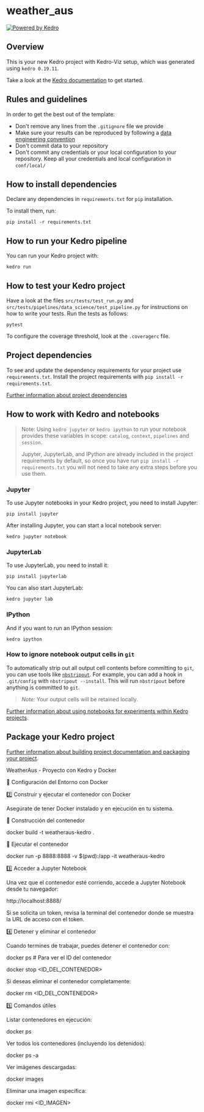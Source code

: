 # weather_aus

[![Powered by Kedro](https://img.shields.io/badge/powered_by-kedro-ffc900?logo=kedro)](https://kedro.org)

## Overview

This is your new Kedro project with Kedro-Viz setup, which was generated using `kedro 0.19.11`.

Take a look at the [Kedro documentation](https://docs.kedro.org) to get started.

## Rules and guidelines

In order to get the best out of the template:

- Don't remove any lines from the `.gitignore` file we provide
- Make sure your results can be reproduced by following a [data engineering convention](https://docs.kedro.org/en/stable/faq/faq.html#what-is-data-engineering-convention)
- Don't commit data to your repository
- Don't commit any credentials or your local configuration to your repository. Keep all your credentials and local configuration in `conf/local/`

## How to install dependencies

Declare any dependencies in `requirements.txt` for `pip` installation.

To install them, run:

```
pip install -r requirements.txt
```

## How to run your Kedro pipeline

You can run your Kedro project with:

```
kedro run
```

## How to test your Kedro project

Have a look at the files `src/tests/test_run.py` and `src/tests/pipelines/data_science/test_pipeline.py` for instructions on how to write your tests. Run the tests as follows:

```
pytest
```

To configure the coverage threshold, look at the `.coveragerc` file.

## Project dependencies

To see and update the dependency requirements for your project use `requirements.txt`. Install the project requirements with `pip install -r requirements.txt`.

[Further information about project dependencies](https://docs.kedro.org/en/stable/kedro_project_setup/dependencies.html#project-specific-dependencies)

## How to work with Kedro and notebooks

> Note: Using `kedro jupyter` or `kedro ipython` to run your notebook provides these variables in scope: `catalog`, `context`, `pipelines` and `session`.
>
> Jupyter, JupyterLab, and IPython are already included in the project requirements by default, so once you have run `pip install -r requirements.txt` you will not need to take any extra steps before you use them.

### Jupyter

To use Jupyter notebooks in your Kedro project, you need to install Jupyter:

```
pip install jupyter
```

After installing Jupyter, you can start a local notebook server:

```
kedro jupyter notebook
```

### JupyterLab

To use JupyterLab, you need to install it:

```
pip install jupyterlab
```

You can also start JupyterLab:

```
kedro jupyter lab
```

### IPython

And if you want to run an IPython session:

```
kedro ipython
```

### How to ignore notebook output cells in `git`

To automatically strip out all output cell contents before committing to `git`, you can use tools like [`nbstripout`](https://github.com/kynan/nbstripout). For example, you can add a hook in `.git/config` with `nbstripout --install`. This will run `nbstripout` before anything is committed to `git`.

> _Note:_ Your output cells will be retained locally.

[Further information about using notebooks for experiments within Kedro projects](https://docs.kedro.org/en/develop/notebooks_and_ipython/kedro_and_notebooks.html).

## Package your Kedro project

[Further information about building project documentation and packaging your project](https://docs.kedro.org/en/stable/tutorial/package_a_project.html).

WeatherAus - Proyecto con Kedro y Docker

🔧 Configuración del Entorno con Docker

2️⃣ Construir y ejecutar el contenedor con Docker

Asegúrate de tener Docker instalado y en ejecución en tu sistema.

📌 Construcción del contenedor

docker build -t weatheraus-kedro .

🚀 Ejecutar el contenedor

docker run -p 8888:8888 -v $(pwd):/app -it weatheraus-kedro

3️⃣ Acceder a Jupyter Notebook

Una vez que el contenedor esté corriendo, accede a Jupyter Notebook desde tu navegador:

http://localhost:8888/

Si se solicita un token, revisa la terminal del contenedor donde se muestra la URL de acceso con el token.

4️⃣ Detener y eliminar el contenedor

Cuando termines de trabajar, puedes detener el contenedor con:

docker ps # Para ver el ID del contenedor

docker stop <ID_DEL_CONTENEDOR>

Si deseas eliminar el contenedor completamente:

docker rm <ID_DEL_CONTENEDOR>

5️⃣ Comandos útiles

Listar contenedores en ejecución:

docker ps

Ver todos los contenedores (incluyendo los detenidos):

docker ps -a

Ver imágenes descargadas:

docker images

Eliminar una imagen específica:

docker rmi <ID_IMAGEN>
